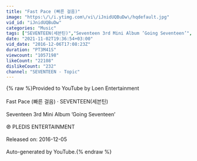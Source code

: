 ```yaml
---
title: "Fast Pace (빠른 걸음)"
image: "https:\/\/i.ytimg.com\/vi\/iJnidUQBuDw\/hqdefault.jpg"
vid_id: "iJnidUQBuDw"
categories: "Music"
tags: ["SEVENTEEN(세븐틴)","Seventeen 3rd Mini Album ’Going Seventeen’","Fast Pace(빠른 걸음)"]
date: "2021-11-02T19:36:54+03:00"
vid_date: "2016-12-06T17:08:23Z"
duration: "PT3M41S"
viewcount: "1057198"
likeCount: "22108"
dislikeCount: "232"
channel: "SEVENTEEN - Topic"
---
```

{% raw %}Provided to YouTube by Loen Entertainment<br /><br />Fast Pace (빠른 걸음) · SEVENTEEN(세븐틴)<br /><br />Seventeen 3rd Mini Album ’Going Seventeen’<br /><br />℗ PLEDIS ENTERTAINMENT<br /><br />Released on: 2016-12-05<br /><br />Auto-generated by YouTube.{% endraw %}
